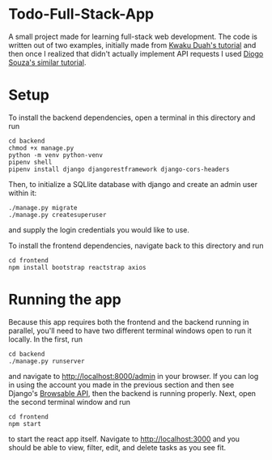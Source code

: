 # Todo-Full-Stack-App
A small project made for learning full-stack web development. The code is written out of two examples, initially made from [Kwaku Duah's tutorial](https://dev.to/thekalderon/full-stack-todo-webapp-with-react-and-python-django-4472) and then once I realized that didn't actually implement API requests I used [Diogo Souza's similar tutorial](https://blog.logrocket.com/using-react-django-create-app-tutorial/).

# Setup
To install the backend dependencies, open a terminal in this directory and run
```
cd backend
chmod +x manage.py
python -m venv python-venv
pipenv shell
pipenv install django djangorestframework django-cors-headers
```
Then, to initialize a SQLlite database with django and create an admin user within it:
```
./manage.py migrate
./manage.py createsuperuser
```
and supply the login credentials you would like to use.

To install the frontend dependencies, navigate back to this directory and run
```
cd frontend
npm install bootstrap reactstrap axios
```

# Running the app
Because this app requires both the frontend and the backend running in parallel, you'll need to have two different terminal windows open to run it locally.
In the first, run
```
cd backend
./manage.py runserver
```
and navigate to [http://localhost:8000/admin](http://localhost:8000/admin) in your browser. If you can log in using the account you made in the previous section and then see Django's [Browsable API](https://www.django-rest-framework.org/topics/browsable-api/), then the backend is running properly. Next, open the second terminal window and run
```
cd frontend
npm start
```
to start the react app itself. Navigate to [http://localhost:3000](http://localhost:3000) and you should be able to view, filter, edit, and delete tasks as you see fit.
